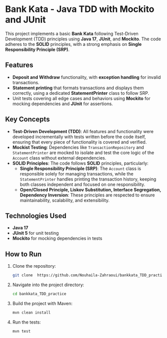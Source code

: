 # Bank Kata - Java TDD with Mockito and JUnit

This project implements a basic **Bank Kata** following Test-Driven Development (TDD) principles using **Java 17**, **JUnit**, and **Mockito**. The code adheres to the **SOLID** principles, with a strong emphasis on **Single Responsibility Principle (SRP)**.

## Features

- **Deposit and Withdraw** functionality, with **exception handling** for invalid transactions.
- **Statement printing** that formats transactions and displays them correctly, using a dedicated **StatementPrinter** class to follow SRP.
- Unit tests covering all edge cases and behaviors using **Mockito** for mocking dependencies and **JUnit** for assertions.

## Key Concepts

- **Test-Driven Development (TDD)**: All features and functionality were developed incrementally with tests written before the code itself, ensuring that every piece of functionality is covered and verified.
- **Mockist Testing**: Dependencies like `TransactionRepository` and `StatementPrinter` are mocked to isolate and test the core logic of the `Account` class without external dependencies.
- **SOLID Principles**: The code follows **SOLID** principles, particularly:
    - **Single Responsibility Principle (SRP)**: The `Account` class is responsible solely for managing transactions, while the `StatementPrinter` handles printing the transaction history, keeping both classes independent and focused on one responsibility.
    - **Open/Closed Principle, Liskov Substitution, Interface Segregation, Dependency Inversion**: These principles are respected to ensure maintainability, scalability, and extensibility.

## Technologies Used

- **Java 17**
- **JUnit 5** for unit testing
- **Mockito** for mocking dependencies in tests

## How to Run

1. Clone the repository:
   ```bash
   git clone  https://github.com/Nouhaila-Zahraoui/bankkata_TDD_practice.git
2. Navigate into the project directory:
   ```bash
   cd bankkata_TDD_practice
3. Build the project with Maven:
      ```bash
   mvn clean install
4. Run the tests:
   ```bash
   mvn test
